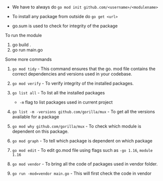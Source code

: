 - We have to always do `go mod init github.com/<username>/<modulename>`

- To install any package from outside do `go get <url>`

- go.sum is used to check for integrity of the package

To run the module
1. go build .
2. go run main.go

Some more commands

1. `go mod tidy` - This command ensures that the go. mod file contains the correct dependencies and versions used in your codebase.

2. `go mod verify` - To verify integrity of the installed packages.

3. `go list all` - To list all the installed packages
    
    - `-m` flag to list packages used in current project 

4. `go list -m -versions github.com/gorilla/mux` - To get all the versions available for a package

5. `go mod why github.com/gorilla/mux` - To check which module is dependent on this package.

6. `go mod graph` - To tell which package is dependent on which package

7. `go mod edit` - To edit go.mod file using flags such as `-go 1.16`, `module 1.16`

8. `go mod vendor` - To bring all the code of packages used in vendor folder.

9. `go run -mod=vendor main.go` - This will first check the code in vendor 
